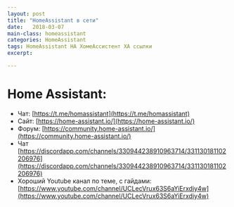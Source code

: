 ```yaml
---
layout: post
title: "HomeAssistant в сети"
date:   2018-03-07
main-class: homeassistant
categories: HomeAssistant
tags: HomeAssistant HA ХомеАссистент ХА ссылки
excerpt:

---
```


# Home Assistant:

* Чат: [https://t.me/homassistant](https://t.me/homassistant)
* Сайт: [https://home-assistant.io/](https://home-assistant.io/)
* Форум: [https://community.home-assistant.io/](https://community.home-assistant.io/)
* Чат [https://discordapp.com/channels/330944238910963714/331130181102206976](https://discordapp.com/channels/330944238910963714/331130181102206976)
* Хороший Youtube канал по теме, с гайдами: [https://www.youtube.com/channel/UCLecVrux63S6aYiErxdiy4w](https://www.youtube.com/channel/UCLecVrux63S6aYiErxdiy4w)

